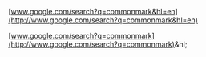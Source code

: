 [www.google.com/search?q=commonmark&hl=en](http://www.google.com/search?q=commonmark&hl=en)

[www.google.com/search?q=commonmark](http://www.google.com/search?q=commonmark)&hl;